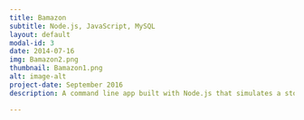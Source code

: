 ```yaml
---
title: Bamazon
subtitle: Node.js, JavaScript, MySQL
layout: default
modal-id: 3
date: 2014-07-16
img: Bamazon2.png
thumbnail: Bamazon1.png
alt: image-alt
project-date: September 2016
description: A command line app built with Node.js that simulates a storefront where customers can place orders and deplete the store's inventory.<br><br>View on <a href="https://github.com/matt-t-johnson/Bamazon" target="_blank">Github</a>.

---
```

